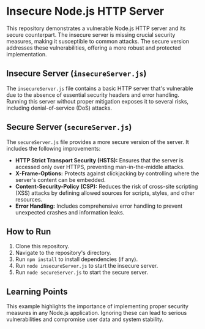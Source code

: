 # Insecure Node.js HTTP Server
This repository demonstrates a vulnerable Node.js HTTP server and its secure counterpart. The insecure server is missing crucial security measures, making it susceptible to common attacks. The secure version addresses these vulnerabilities, offering a more robust and protected implementation.

## Insecure Server (`insecureServer.js`)
The `insecureServer.js` file contains a basic HTTP server that's vulnerable due to the absence of essential security headers and error handling. Running this server without proper mitigation exposes it to several risks, including denial-of-service (DoS) attacks.

## Secure Server (`secureServer.js`)
The `secureServer.js` file provides a more secure version of the server.  It includes the following improvements:

* **HTTP Strict Transport Security (HSTS):** Ensures that the server is accessed only over HTTPS, preventing man-in-the-middle attacks.
* **X-Frame-Options:** Protects against clickjacking by controlling where the server's content can be embedded.
* **Content-Security-Policy (CSP):** Reduces the risk of cross-site scripting (XSS) attacks by defining allowed sources for scripts, styles, and other resources.
* **Error Handling:** Includes comprehensive error handling to prevent unexpected crashes and information leaks.

## How to Run
1. Clone this repository.
2. Navigate to the repository's directory.
3. Run `npm install` to install dependencies (if any).
4. Run `node insecureServer.js` to start the insecure server.
5. Run `node secureServer.js` to start the secure server.

## Learning Points
This example highlights the importance of implementing proper security measures in any Node.js application.  Ignoring these can lead to serious vulnerabilities and compromise user data and system stability.